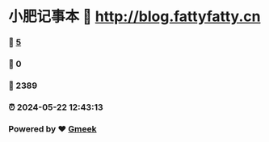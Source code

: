 # 小肥记事本 :link: http://blog.fattyfatty.cn 
### :page_facing_up: [5](http://blog.fattyfatty.cn/tag.html) 
### :speech_balloon: 0 
### :hibiscus: 2389 
### :alarm_clock: 2024-05-22 12:43:13 
### Powered by :heart: [Gmeek](https://github.com/Meekdai/Gmeek)
